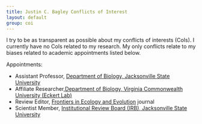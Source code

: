 ```yaml
---
title: Justin C. Bagley Conflicts of Interest
layout: default
group: coi
---
```


 I try to be as transparent as possible about my conflicts of interests (CoIs). I currently have no CoIs related to my research. My only conflicts relate to my biases related to academic appointments listed below. <!-- If these conflicts cause an issue with the work or working relationship between me and a lab member, I want people to have those conversations with me early. My department chair would be a good person to talk to if you don’t feel comfortable talking to me about it directly.-->

Appointments:
* Assistant Professor, [Department of Biology, Jacksonville State University](http://www.jsu.edu/biology/)
* Affiliate Researcher,[Department of Biology, Virginia Commonwealth University (Eckert Lab)](https://biology.vcu.edu)
* Review Editor, [Frontiers in Ecology and Evolution](https://www.frontiersin.org/journals/ecology-and-evolution) journal
* Scientist Member, [Institutional Review Board (IRB), Jacksonville State University](http://www.jsu.edu/academicaffairs/irb.html)

<!--
Equity:
* [Relay Therapeutics](https://relaytx.com/)
* Keyhole Therapeutics (co-founder)
* [Impossible Foods](https://impossiblefoods.com/) (through spouse)

Consulting/speaker fees/travel within last 2 years:
* [Relay Therapeutics](https://relaytx.com/)
* [MoMa Therapeutics](https://momatx.com/)
* [Novartis](https://www.novartis.com/)
* [Olema Oncology](https://olema.com/)
* Past: Genentech, Revolution Medicines, Third Rock Ventures, GSK, Schrodinger, CCG, OpenEye, Roche, AstraZeneca

Sponsored and Collaborative Research:
* [Relay Therapeutics](https://relaytx.com/)
* [Salesforce](https://www.salesforce.com/)
-->
